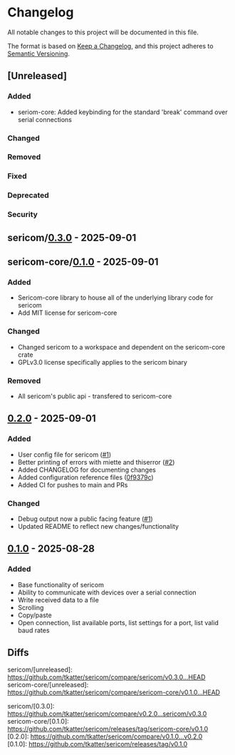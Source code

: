 # Changelog

All notable changes to this project will be documented in this file.

The format is based on [Keep a Changelog](https://keepachangelog.com/en/1.1.0/),
and this project adheres to [Semantic Versioning](https://semver.org/spec/v2.0.0.html).

## [Unreleased]

### Added

- seriom-core: Added keybinding for the standard 'break' command over serial connections

### Changed

### Removed

### Fixed

### Deprecated

### Security

## sericom/[0.3.0](https://github.com/tkatter/sericom/releases/tag/sericom/v0.3.0) - 2025-09-01

## sericom-core/[0.1.0](https://github.com/tkatter/sericom/releases/tag/sericom-core/v0.1.0) - 2025-09-01

### Added

- Sericom-core library to house all of the underlying library code for sericom
- Add MIT license for sericom-core

### Changed

- Changed sericom to a workspace and dependent on the sericom-core crate
- GPLv3.0 license specifically applies to the sericom binary

### Removed

- All sericom's public api - transfered to sericom-core

## [0.2.0](https://github.com/tkatter/sericom/releases/tag/v0.2.0) - 2025-09-01

### Added

- User config file for sericom ([#1](https://github.com/tkatter/sericom/pull/1))
- Better printing of errors with miette and thiserror ([#2](https://github.com/tkatter/sericom/pull/2))
- Added CHANGELOG for documenting changes
- Added configuration reference files ([0f9379c](https://github.com/tkatter/sericom/commit/0f9379cd28379c74439e63d3535e1c4487e0d6fe))
- Added CI for pushes to main and PRs

### Changed

- Debug output now a public facing feature ([#1](https://github.com/tkatter/sericom/pull/1))
- Updated README to reflect new changes/functionality

## [0.1.0](https://github.com/tkatter/sericom/releases/tag/v0.1.0) - 2025-08-28

### Added

- Base functionality of sericom
- Ability to communicate with devices over a serial connection
- Write received data to a file
- Scrolling
- Copy/paste
- Open connection, list available ports, list settings for a port, list valid baud rates

## Diffs

sericom/[unreleased]: https://github.com/tkatter/sericom/compare/sericom/v0.3.0...HEAD  
sericom-core/[unreleased]: https://github.com/tkatter/sericom/compare/sericom-core/v0.1.0...HEAD

sericom/[0.3.0]: https://github.com/tkatter/sericom/compare/v0.2.0...sericom/v0.3.0  
sericom-core/[0.1.0]: https://github.com/tkatter/sericom/releases/tag/sericom-core/v0.1.0  
[0.2.0]: https://github.com/tkatter/sericom/compare/v0.1.0...v0.2.0  
[0.1.0]: https://github.com/tkatter/sericom/releases/tag/v0.1.0
